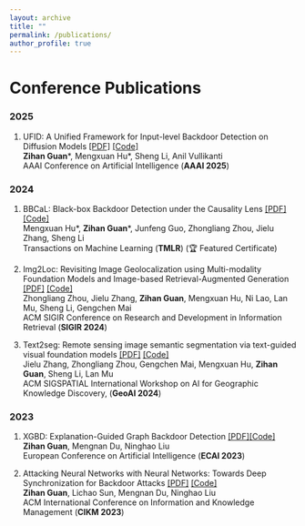 ```yaml
---
layout: archive
title: ""
permalink: /publications/
author_profile: true
---
```

# Conference Publications
### 2025
1. UFID: A Unified Framework for Input-level Backdoor Detection on Diffusion Models [\[PDF\]](https://arxiv.org/abs/2404.01101) [\[Code\]](https://github.com/GuanZihan/official_UFID) <br>
**Zihan Guan**\*, Mengxuan Hu\*, Sheng Li, Anil Vullikanti<br>
AAAI Conference on Artificial Intelligence (**AAAI 2025**)

### 2024
1. BBCaL: Black-box Backdoor Detection under the Causality Lens [\[PDF\]](https://openreview.net/forum?id=HZi9PfLwMn) [\[Code\]](https://github.com/GuanZihan/BBCaL) <br>
Mengxuan Hu\*, **Zihan Guan**\*, Junfeng Guo, Zhongliang Zhou, Jielu Zhang, Sheng Li<br>
Transactions on Machine Learning (**TMLR**) (🏆 Featured Certificate)

2. Img2Loc: Revisiting Image Geolocalization using Multi-modality Foundation Models and Image-based Retrieval-Augmented Generation [\[PDF\]](https://dl.acm.org/doi/abs/10.1145/3626772.3657673) [\[Code\]](https://github.com/Douglas2Code/Img2Loc) <br>
Zhongliang Zhou, Jielu Zhang, **Zihan Guan**, Mengxuan Hu, Ni Lao, Lan Mu, Sheng Li, Gengchen Mai <br>
ACM SIGIR Conference on Research and Development in Information Retrieval (**SIGIR 2024**)

3. Text2seg: Remote sensing image semantic segmentation via text-guided visual foundation models [\[PDF\]](https://dl.acm.org/doi/abs/10.1145/3687123.3698287) [\[Code\]](https://github.com/Douglas2Code/Text2Seg) <br>
Jielu Zhang, Zhongliang Zhou, Gengchen Mai, Mengxuan Hu, **Zihan Guan**, Sheng Li, Lan Mu <br>
ACM SIGSPATIAL International Workshop on AI for Geographic Knowledge Discovery, (**GeoAI 2024**)

### 2023
1. XGBD: Explanation-Guided Graph Backdoor Detection [\[PDF\]](https://arxiv.org/abs/2308.04406)[\[Code\]](https://github.com/GuanZihan/GNN_backdoor_detection) <br>
**Zihan Guan**, Mengnan Du, Ninghao Liu<br>
European Conference on Artificial Intelligence (**ECAI 2023**)

2. Attacking Neural Networks with Neural Networks: Towards Deep Synchronization for Backdoor Attacks [\[PDF\]](https://dl.acm.org/doi/abs/10.1145/3583780.3614784) [\[Code\]](https://github.com/GuanZihan/Deep-Backdoor-Attack) <br>
**Zihan Guan**, Lichao Sun, Mengnan Du, Ninghao Liu<br>
ACM International Conference on Information and Knowledge Management (**CIKM 2023**)